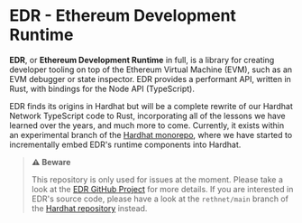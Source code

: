 # EDR - Ethereum Development Runtime

**EDR**, or **Ethereum Development Runtime** in full, is a library for creating developer tooling on top of the Ethereum Virtual Machine (EVM), such as an EVM debugger or state inspector.
EDR provides a performant API, written in Rust, with bindings for the Node API (TypeScript).

EDR finds its origins in Hardhat but will be a complete rewrite of our Hardhat Network TypeScript code to Rust, incorporating all of the lessons we have learned over the years, and much more to come.
Currently, it exists within an experimental branch of the [Hardhat monorepo](https://github.com/NomicFoundation/hardhat/tree/rethnet/main/), where we have started to incrementally embed EDR's runtime components into Hardhat.

> **⚠️ Beware**
> 
> This repository is only used for issues at the moment. Please take a look at the [EDR GitHub Project](https://github.com/orgs/NomicFoundation/projects/3) for more details.
> If you are interested in EDR's source code, please have a look at the `rethnet/main` branch of the [Hardhat repository](https://github.com/NomicFoundation/hardhat/tree/rethnet/main/) instead.
